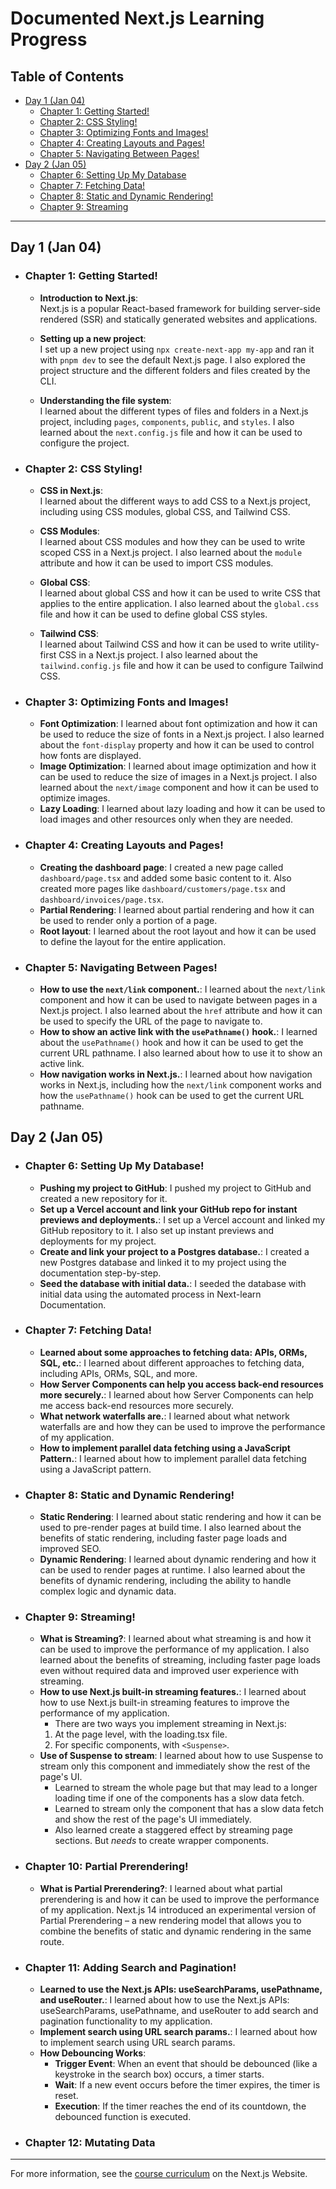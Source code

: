 # Documented Next.js Learning Progress

## Table of Contents

- [Day 1 (Jan 04)](#day-1-jan-04)
  - [Chapter 1: Getting Started!](#chapter-1-getting-started)
  - [Chapter 2: CSS Styling!](#chapter-2-css-styling)
  - [Chapter 3: Optimizing Fonts and Images!](#chapter-3-optimizing-fonts-and-images)
  - [Chapter 4: Creating Layouts and Pages!](#chapter-4-creating-layouts-and-pages)
  - [Chapter 5: Navigating Between Pages!](#chapter-5-navigating-between-pages)
- [Day 2 (Jan 05)](#day-2-jan-05)
  - [Chapter 6: Setting Up My Database](#chapter-6-setting-up-my-database)
  - [Chapter 7: Fetching Data!](#chapter-7-fetching-data)
  - [Chapter 8: Static and Dynamic Rendering!](#chapter-8-static-and-dynamic-rendering)
  - [Chapter 9: Streaming](#chapter-9-streaming)

---

## Day 1 (Jan 04)

- ### Chapter 1: Getting Started!

  - **Introduction to Next.js**:  
    Next.js is a popular React-based framework for building server-side rendered (SSR) and statically generated websites and applications.

  - **Setting up a new project**:  
    I set up a new project using `npx create-next-app my-app` and ran it with `pnpm dev` to see the default Next.js page. I also explored the project structure and the different folders and files created by the CLI.

  - **Understanding the file system**:  
    I learned about the different types of files and folders in a Next.js project, including `pages`, `components`, `public`, and `styles`. I also learned about the `next.config.js` file and how it can be used to configure the project.

- ### Chapter 2: CSS Styling!

  - **CSS in Next.js**:  
    I learned about the different ways to add CSS to a Next.js project, including using CSS modules, global CSS, and Tailwind CSS.

  - **CSS Modules**:  
    I learned about CSS modules and how they can be used to write scoped CSS in a Next.js project. I also learned about the `module` attribute and how it can be used to import CSS modules.

  - **Global CSS**:  
    I learned about global CSS and how it can be used to write CSS that applies to the entire application. I also learned about the `global.css` file and how it can be used to define global CSS styles.

  - **Tailwind CSS**:  
    I learned about Tailwind CSS and how it can be used to write utility-first CSS in a Next.js project. I also learned about the `tailwind.config.js` file and how it can be used to configure Tailwind CSS.

- ### Chapter 3: Optimizing Fonts and Images!

  - **Font Optimization**:
    I learned about font optimization and how it can be used to reduce the size of fonts in a Next.js project. I also learned about the `font-display` property and how it can be used to control how fonts are displayed.
  - **Image Optimization**:
    I learned about image optimization and how it can be used to reduce the size of images in a Next.js project. I also learned about the `next/image` component and how it can be used to optimize images.
  - **Lazy Loading**:
    I learned about lazy loading and how it can be used to load images and other resources only when they are needed.

- ### Chapter 4: Creating Layouts and Pages!

  - **Creating the dashboard page**:
    I created a new page called `dashboard/page.tsx` and added some basic content to it. Also created more pages like `dashboard/customers/page.tsx` and `dashboard/invoices/page.tsx`.
  - **Partial Rendering**:
    I learned about partial rendering and how it can be used to render only a portion of a page.
  - **Root layout**:
    I learned about the root layout and how it can be used to define the layout for the entire application.

- ### Chapter 5: Navigating Between Pages!

  - **How to use the `next/link` component.**:
    I learned about the `next/link` component and how it can be used to navigate between pages in a Next.js project. I also learned about the `href` attribute and how it can be used to specify the URL of the page to navigate to.
  - **How to show an active link with the `usePathname()` hook.**:
    I learned about the `usePathname()` hook and how it can be used to get the current URL pathname. I also learned about how to use it to show an active link.
  - **How navigation works in Next.js.**:
    I learned about how navigation works in Next.js, including how the `next/link` component works and how the `usePathname()` hook can be used to get the current URL pathname.

## Day 2 (Jan 05)

- ### Chapter 6: Setting Up My Database!

  - **Pushing my project to GitHub**:
    I pushed my project to GitHub and created a new repository for it.
  - **Set up a Vercel account and link your GitHub repo for instant previews and deployments.**:
    I set up a Vercel account and linked my GitHub repository to it. I also set up instant previews and deployments for my project.
  - **Create and link your project to a Postgres database.**:
    I created a new Postgres database and linked it to my project using the documentation step-by-step.
  - **Seed the database with initial data.**:
    I seeded the database with initial data using the automated process in Next-learn Documentation.

- ### Chapter 7: Fetching Data!

  - **Learned about some approaches to fetching data: APIs, ORMs, SQL, etc.**:
    I learned about different approaches to fetching data, including APIs, ORMs, SQL, and more.
  - **How Server Components can help you access back-end resources more securely.**:
    I learned about how Server Components can help me access back-end resources more securely.
  - **What network waterfalls are.**:
    I learned about what network waterfalls are and how they can be used to improve the performance of my application.
  - **How to implement parallel data fetching using a JavaScript Pattern.**:
    I learned about how to implement parallel data fetching using a JavaScript pattern.

- ### Chapter 8: Static and Dynamic Rendering!

  - **Static Rendering**:
    I learned about static rendering and how it can be used to pre-render pages at build time. I also learned about the benefits of static rendering, including faster page loads and improved SEO.
  - **Dynamic Rendering**:
    I learned about dynamic rendering and how it can be used to render pages at runtime. I also learned about the benefits of dynamic rendering, including the ability to handle complex logic and dynamic data.

- ### Chapter 9: Streaming!

  - **What is Streaming?**:
    I learned about what streaming is and how it can be used to improve the performance of my application. I also learned about the benefits of streaming, including faster page loads even without required data and improved user experience with streaming.
  - **How to use Next.js built-in streaming features.**:
    I learned about how to use Next.js built-in streaming features to improve the performance of my application.
    - There are two ways you implement streaming in Next.js:
    1. At the page level, with the loading.tsx file.
    2. For specific components, with `<Suspense>`.
  - **Use of Suspense to stream**:
    I learned about how to use Suspense to stream only this component and immediately show the rest of the page's UI.
    - Learned to stream the whole page but that may lead to a longer loading time if one of the components has a slow data fetch.
    - Learned to stream only the component that has a slow data fetch and show the rest of the page's UI immediately.
    - Also learned create a staggered effect by streaming page sections. But _needs_ to create wrapper components.

- ### Chapter 10: Partial Prerendering!
  - **What is Partial Prerendering?**:
    I learned about what partial prerendering is and how it can be used to improve the performance of my application. Next.js 14 introduced an experimental version of Partial Prerendering – a new rendering model that allows you to combine the benefits of static and dynamic rendering in the same route.
- ### Chapter 11: Adding Search and Pagination!
  - **Learned to use the Next.js APIs: useSearchParams, usePathname, and useRouter.**:
    I learned about how to use the Next.js APIs: useSearchParams, usePathname, and useRouter to add search and pagination functionality to my application.
  - **Implement search using URL search params.**:
    I learned about how to implement search using URL search params.
  - **How Debouncing Works**:
    - **Trigger Event**: When an event that should be debounced (like a keystroke in the search box) occurs, a timer starts.
    - **Wait**: If a new event occurs before the timer expires, the timer is reset.
    - **Execution**: If the timer reaches the end of its countdown, the debounced function is executed.
- ### Chapter 12: Mutating Data

---

For more information, see the [course curriculum](https://nextjs.org/learn) on the Next.js Website.
